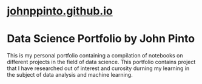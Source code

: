 # [johnppinto.github.io](https://johnppinto.github.io/)

# Data Science Portfolio by John Pinto

This is my personal portfolio containing a compilation of notebooks on different projects in the field of data science. This portfolio contains project that I have researched out of interest and curosity durning my learning in the subject of data analysis and machine learning.
